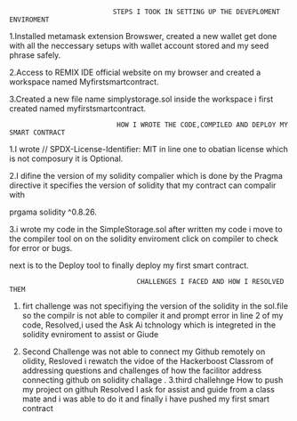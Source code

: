                               STEPS I TOOK IN SETTING UP THE DEVEPLOMENT ENVIROMENT

1.Installed metamask extension Browswer, created a new wallet get done with all the neccessary setups with wallet account stored and my seed phrase safely.

2.Access to REMIX IDE official website on my browser and created a workspace named Myfirstsmartcontract.

3.Created a new file name simplystorage.sol inside the workspace i first created named myfirstsmartcontract.

                               HOW I WROTE THE CODE,COMPILED AND DEPLOY MY SMART CONTRACT
                    
1.I wrote // SPDX-License-Identifier: MIT in line one to obatian license which is not composury it is Optional.

2.I difine the version of my solidity compalier which is done by the Pragma directive it specifies the version of solidity that my contract can compalir with

prgama solidity ^0.8.26.

3.i wrote my code in the SimpleStorage.sol  after written my code i move to the compiler tool on on the solidity enviroment click on compiler to check for error or bugs.

next is to the Deploy tool to finally deploy my first smart contract.

                                    CHALLENGES I FACED AND HOW I RESOLVED THEM
                                   
 1. firt challenge was not specifiying the version of the solidity in the sol.file so the compilr is not able to compiler it and prompt error in line 2 of my code, 
    Resolved,i used the Ask Ai tchnology which is  integreted in the solidity evniroment to assist or Giude 
              
 2. Second Challenge was not able to connect my Github remotely on olidity,
    Resloved i rewatch the  vidoe of the Hackerboost Classrom of addressing questions and challenges of how the facilitor address connecting github on solidity challage 
            .
 3.third challehnge  How to push my project on githuh
   Resolved I ask for assist and guide from a class mate and i was able to do it and finally i have pushed my first smart contract 
              
